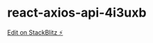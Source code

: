 # react-axios-api-4i3uxb

[Edit on StackBlitz ⚡️](https://stackblitz.com/edit/react-axios-api-4i3uxb)